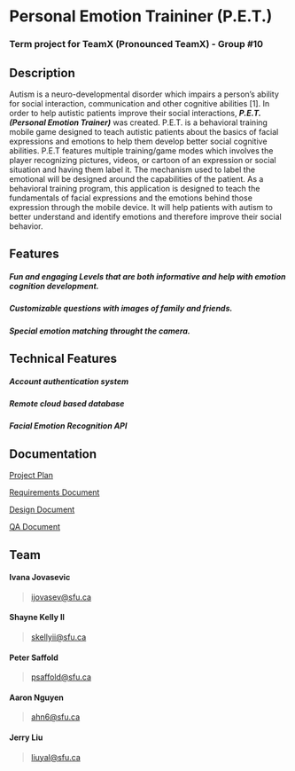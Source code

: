 # Personal Emotion Traininer (P.E.T.)

### Term project for TeamX (Pronounced TeamX) - Group #10

## Description

Autism is a neuro-developmental disorder which impairs a person’s ability for social interaction, communication and other cognitive abilities [1]. In order to help autistic patients  improve their social interactions, ***P.E.T. (Personal Emotion Trainer)*** was created. P.E.T. is a behavioral training mobile game designed to teach autistic patients about the basics of facial expressions and emotions to help them develop better social cognitive abilities. P.E.T features multiple training/game modes which involves the player recognizing pictures, videos, or cartoon of an expression or social situation and having them label it. The mechanism used to label the emotional will be designed around the capabilities of the patient. As a behavioral training program, this application is designed to teach the fundamentals of facial expressions and the emotions behind those expression through the mobile device. It will help patients with autism to better understand and identify emotions and therefore improve their social behavior. 

## Features

##### Fun and engaging Levels that are both informative and help with emotion cognition development. 
##### Customizable questions with images of family and friends.
##### Special emotion matching throught the camera.

## Technical Features

##### Account authentication system
##### Remote cloud based database
##### Facial Emotion Recognition API 
##### 

## Documentation

[Project Plan](https://drive.google.com/open?id=0B1jxNFhuwWIILUdFb3dSOGhjdEU)

[Requirements Document](https://drive.google.com/file/d/0B1jxNFhuwWIIQWZDbDNqdXA3OWM/view)

[Design Document](https://drive.google.com/file/d/0B1jxNFhuwWIIal93MlNiMW5mcTQ/view)

[QA Document](https://drive.google.com/file/d/0B1jxNFhuwWIIdGZyS0YzWW5TRVE/view)

## Team

#### Ivana Jovasevic
>ijovasev@sfu.ca 

####  Shayne Kelly II
>skellyii@sfu.ca 

####  Peter Saffold
> psaffold@sfu.ca

#### Aaron Nguyen
> ahn6@sfu.ca

#### Jerry Liu
> liuyal@sfu.ca 
